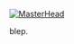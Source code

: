 [![MasterHead](https://github.com/Robert-Cola/images/blob/main/github_readme_banner.jpg)](https://github.com/Robert-Cola/) <!-- Header / cover image -->

blep.
